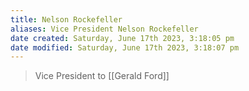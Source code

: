 ```yaml
---
title: Nelson Rockefeller
aliases: Vice President Nelson Rockefeller
date created: Saturday, June 17th 2023, 3:18:05 pm
date modified: Saturday, June 17th 2023, 3:18:07 pm
---
```

> Vice President to [[Gerald Ford]]